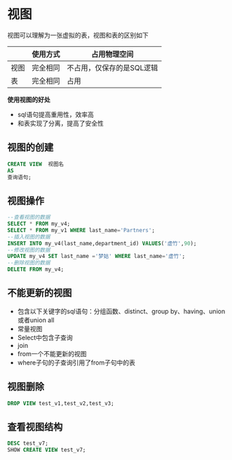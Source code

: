 # 视图

视图可以理解为一张虚拟的表，视图和表的区别如下

|      | 使用方式 | 占用物理空间              |
| ---- | -------- | ------------------------- |
| 视图 | 完全相同 | 不占用，仅保存的是SQL逻辑 |
| 表   | 完全相同 | 占用                      |

**使用视图的好处**

- sql语句提高重用性，效率高
- 和表实现了分离，提高了安全性

## 视图的创建

```sql
CREATE VIEW  视图名
AS
查询语句;
```

## 视图操作

```sql
--查看视图的数据 
SELECT * FROM my_v4;
SELECT * FROM my_v1 WHERE last_name='Partners';
--插入视图的数据
INSERT INTO my_v4(last_name,department_id) VALUES('虚竹',90);
--修改视图的数据
UPDATE my_v4 SET last_name ='梦姑' WHERE last_name='虚竹';
--删除视图的数据
DELETE FROM my_v4;
```

## 不能更新的视图

- 包含以下关键字的sql语句：分组函数、distinct、group  by、having、union或者union all
- 常量视图
- Select中包含子查询
- join
- from一个不能更新的视图
- where子句的子查询引用了from子句中的表

## 视图删除

```sql
DROP VIEW test_v1,test_v2,test_v3;
```

## 查看视图结构

```sql
DESC test_v7;
SHOW CREATE VIEW test_v7;
```